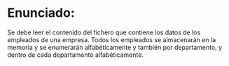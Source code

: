 # Enunciado:

Se debe leer el contenido del fichero que contiene los datos de los empleados de una empresa. Todos los empleados se almacenarán en la memoria y se enumerarán alfabéticamente y también por departamento, y dentro de cada departamento alfabéticamente.